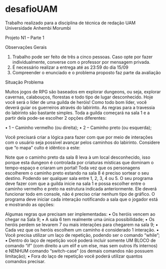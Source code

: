 # desafioUAM
Trabalho realizado para a disciplina de técnica de redação UAM
Universidade Anhembi Morumbi

Projeto N1 – Parte 1

Observações Gerais

1. Trabalho pode ser feito de três a cinco pessoas. Caso opte por fazer individualmente, converse
com o professor por mensagem privada.
2. É necessário realizar a entrega até as 23:59 do dia 15/09
3. Compreender o enunciado e o problema proposto faz parte da avaliação


Situação Problema

Muitos jogos de RPG são baseados em explorar dungeons, ou seja, explorar cavernas,
calabouços, florestas e todo tipo de lugar desconhecido.
Hoje você será o líder de uma guilda de heróis!
Como todo bom líder, você deverá guiar os guerreiros através do labirinto.
As regras para a travessia do labirinto são bastante simples. Toda a guilda começará na
sala 1 e a partir dela pode-se escolher 2 opções diferentes:

• 1 – Caminho vermelho (ou direita);
• 2 – Caminho preto (ou esquerda);

Você precisará criar a lógica para fazer com que por meio de interações com o usuário
seja possível avançar pelos caminhos do labirinto. Considere que “o mapa” culto é
idêntico a este:

Note que o caminho preto da sala 8 leva à um local desconhecido, isso porque esta
dungeon é controlada por criaturas místicas que dominam o tempo-espaço e criaram
um portal! Toda vez que os personagens escolherem o caminho preto estando na sala
8 é preciso sortear o seu destino.
Podendo ser qualquer sala entre 1, 2, 3, 4 ou 5.
O seu programa deve fazer com que a guilda inicie na sala 1 e possa escolher entre o
caminho vermelho e preto na estrutura indicada anteriormente. Ele deverá funcionar
todo em console, não é preciso criar nenhum tipo de gráfico.
O programa deve iniciar cada interação notificando a sala que o jogador está e mostrando as
opções:

Algumas regras que precisam ser implementadas:
▪ Os heróis vencem ao chegar na Sala 9;
▪ A sala 6 tem realmente uma única possibilidade;
▪ Os heróis perdem se levarem 7 ou mais interações para chegarem na sala 9;
▪ Cada vez que os heróis escolhem um caminho é considerado 1 interação.
▪ Você precisa utilizar um laço de repetição, podendo ser o comando “while”;
▪ Dentro do laço de repetição você poderá incluir somente UM BLOCO de comando “if”
(com direito a um elif e um else, mas sem outros ifs internos) e NENHUM comando
“switch-case” (os demais comandos não possuem limitação);
▪ Fora do laço de repetição você poderá utilizar quantos comandos precisar.
